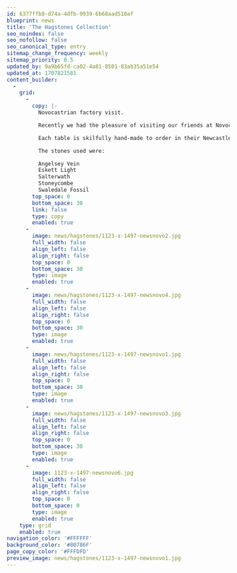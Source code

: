 ```yaml
---
id: 6377ffb8-d74a-4dfb-9939-6b68aad510af
blueprint: news
title: 'The Hagstones Collection'
seo_noindex: false
seo_nofollow: false
seo_canonical_type: entry
sitemap_change_frequency: weekly
sitemap_priority: 0.5
updated_by: 9a9b65fd-ca02-4a81-8501-83ab35a51e54
updated_at: 1707821581
content_builder:
  -
    grid:
      -
        copy: |-
          Novocastrian factory visit.

          Recently we had the pleasure of visiting our friends at Novocastrian to take an early look at the finished ‘Hagstones’. This is a beautiful collection of tables using their signature sculpted metal finishes and a selection of our stones sourced from across the British Isles.

          Each table is skilfully hand-made to order in their Newcastle workshop. Each is truly one-of-a-kind. 

          The stones used were:

          Angelsey Vein
          Eskett Light
          Salterwath
          Stoneycombe
          Swaledale Fossil
        top_space: 0
        bottom_space: 30
        link: false
        type: copy
        enabled: true
      -
        image: news/hagstones/1123-x-1497-newsnovo2.jpg
        full_width: false
        align_left: false
        align_right: false
        top_space: 0
        bottom_space: 30
        type: image
        enabled: true
      -
        image: news/hagstones/1123-x-1497-newsnovo4.jpg
        full_width: false
        align_left: false
        align_right: false
        top_space: 0
        bottom_space: 30
        type: image
        enabled: true
      -
        image: news/hagstones/1123-x-1497-newsnovo1.jpg
        full_width: false
        align_left: false
        align_right: false
        top_space: 0
        bottom_space: 30
        type: image
        enabled: true
      -
        image: news/hagstones/1123-x-1497-newsnovo3.jpg
        full_width: false
        align_left: false
        align_right: false
        top_space: 0
        bottom_space: 30
        type: image
        enabled: true
      -
        image: 1123-x-1497-newsnovo6.jpg
        full_width: false
        align_left: false
        align_right: false
        top_space: 0
        bottom_space: 0
        type: image
        enabled: true
    type: grid
    enabled: true
navigation_color: '#FFFFFF'
background_color: '#80786F'
page_copy_color: '#FFFDFD'
preview_image: news/hagstones/1123-x-1497-newsnovo1.jpg
---
```

